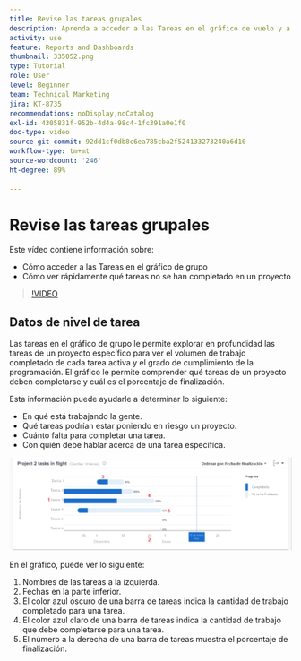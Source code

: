 ```yaml
---
title: Revise las tareas grupales
description: Aprenda a acceder a las Tareas en el gráfico de vuelo y a ver rápidamente qué tareas no se han completado en un proyecto, todo en [!UICONTROL Análisis mejorado].
activity: use
feature: Reports and Dashboards
thumbnail: 335052.png
type: Tutorial
role: User
level: Beginner
team: Technical Marketing
jira: KT-8735
recommendations: noDisplay,noCatalog
exl-id: 4305831f-952b-4d4a-98c4-1fc391a0e1f0
doc-type: video
source-git-commit: 92dd1cf0db8c6ea785cba2f524133273240a6d10
workflow-type: tm+mt
source-wordcount: '246'
ht-degree: 89%

---
```


# Revise las tareas grupales

Este vídeo contiene información sobre:

* Cómo acceder a las Tareas en el gráfico de grupo
* Cómo ver rápidamente qué tareas no se han completado en un proyecto

>[!VIDEO](https://video.tv.adobe.com/v/335052/?quality=12&learn=on)

## Datos de nivel de tarea

Las tareas en el gráfico de grupo le permite explorar en profundidad las tareas de un proyecto específico para ver el volumen de trabajo completado de cada tarea activa y el grado de cumplimiento de la programación. El gráfico le permite comprender qué tareas de un proyecto deben completarse y cuál es el porcentaje de finalización.

Esta información puede ayudarle a determinar lo siguiente:

* En qué está trabajando la gente.
* Qué tareas podrían estar poniendo en riesgo un proyecto.
* Cuánto falta para completar una tarea.
* Con quién debe hablar acerca de una tarea específica.

![Una imagen que muestra las tareas en el gráfico de grupo con números en las áreas descritas en las viñetas siguientes](assets/section-2-11.png)

En el gráfico, puede ver lo siguiente:

1. Nombres de las tareas a la izquierda.
1. Fechas en la parte inferior.
1. El color azul oscuro de una barra de tareas indica la cantidad de trabajo completado para una tarea.
1. El color azul claro de una barra de tareas indica la cantidad de trabajo que debe completarse para una tarea.
1. El número a la derecha de una barra de tareas muestra el porcentaje de finalización.
